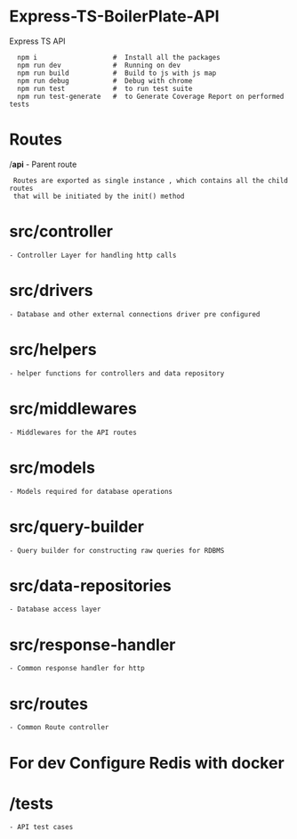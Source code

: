 # Express-TS-BoilerPlate-API


Express TS API 


      
      npm i                   #  Install all the packages 
      npm run dev             #  Running on dev 
      npm run build           #  Build to js with js map 
      npm run debug           #  Debug with chrome 
      npm run test            #  to run test suite 
      npm run test-generate   #  to Generate Coverage Report on performed tests 

  


 
  # Routes
  /**api**   - Parent route


     Routes are exported as single instance , which contains all the child routes 
     that will be initiated by the init() method  
           
   # src/controller

    - Controller Layer for handling http calls


   # src/drivers

    - Database and other external connections driver pre configured


   # src/helpers

    - helper functions for controllers and data repository

   # src/middlewares

    - Middlewares for the API routes


   # src/models

    - Models required for database operations


   # src/query-builder

    - Query builder for constructing raw queries for RDBMS 

   # src/data-repositories

    - Database access layer

   # src/response-handler

    - Common response handler for http 

   # src/routes

    - Common Route controller  

# For dev Configure Redis with docker

   # /tests

    - API test cases  

